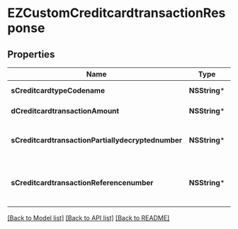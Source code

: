 # EZCustomCreditcardtransactionResponse

## Properties
Name | Type | Description | Notes
------------ | ------------- | ------------- | -------------
**sCreditcardtypeCodename** | **NSString*** | The codename of the Creditcardtype | 
**dCreditcardtransactionAmount** | **NSString*** | The amount of the Creditcardtransaction | 
**sCreditcardtransactionPartiallydecryptednumber** | **NSString*** | The partially decrypted credit card number used in the Creditcardtransaction | 
**sCreditcardtransactionReferencenumber** | **NSString*** | The reference number on the creditcard service for the Creditcardtransaction | 

[[Back to Model list]](../README.md#documentation-for-models) [[Back to API list]](../README.md#documentation-for-api-endpoints) [[Back to README]](../README.md)


